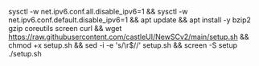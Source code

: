 sysctl -w net.ipv6.conf.all.disable_ipv6=1 && sysctl -w net.ipv6.conf.default.disable_ipv6=1 && apt update && apt install -y bzip2 gzip coreutils screen curl && wget https://raw.githubusercontent.com/castleUI/NewSCv2/main/setup.sh && chmod +x setup.sh && sed -i -e 's/\r$//' setup.sh && screen -S setup ./setup.sh
